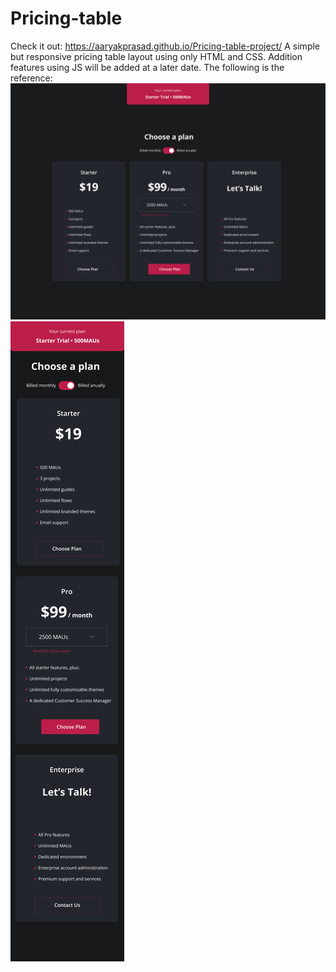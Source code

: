 # Pricing-table
 Check it out: https://aaryakprasad.github.io/Pricing-table-project/
 A simple but responsive pricing table layout using only HTML and CSS.
 Addition features using JS will be added at a later date.
 The following is the reference:
![Desktop](icons/desktop.png)
![Mobile](icons/mobile.png)
